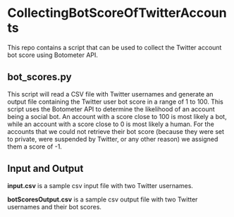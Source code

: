 # CollectingBotScoreOfTwitterAccounts
This repo contains a script that can be used to collect the Twitter account bot score using Botometer API.

## bot_scores.py
This script will read a CSV file with Twitter usernames and generate an output file containing the Twitter user bot score in a range of 1 to 100. This script uses the Botometer API to determine the likelihood of an account being a social bot. An account with a score close to 100 is most likely a bot, while an account with a score close to 0 is most likely a human. For the accounts that we could not retrieve their bot score (because they were set to private, were suspended by Twitter, or any other reason) we assigned them a score of -1.

## Input and Output
**input.csv** is a sample csv input file with two Twitter usernames.

**botScoresOutput.csv** is a sample csv output file with two Twitter usernames and their bot scores.